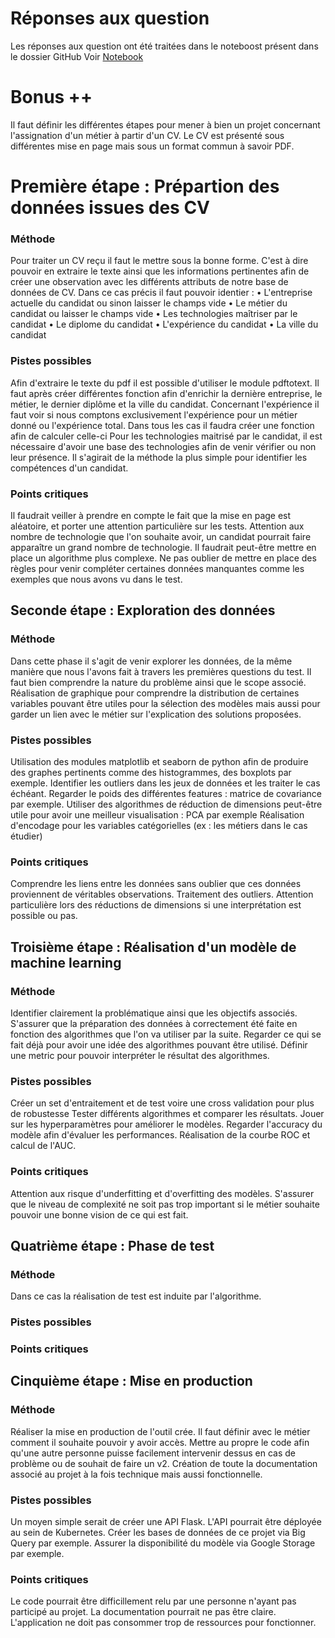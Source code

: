 # Réponses aux question

Les réponses aux question ont été traitées dans le noteboost présent dans le dossier GitHub
Voir [Notebook](https://github.com/jmounal83/Project_equancy/blob/main/Notebook.ipynb)

# Bonus ++ 

Il faut définir les différentes étapes pour mener à bien un projet concernant l'assignation d'un métier à partir d'un CV. 
Le CV est présenté sous différentes mise en page mais sous un format commun à savoir PDF.

# Première étape : Prépartion des données issues des CV 

### Méthode 

Pour traiter un CV reçu il faut le mettre sous la bonne forme.
C'est à dire pouvoir en extraire le texte ainsi que les informations pertinentes afin de créer une observation avec les différents attributs de notre base de données de CV. 
Dans ce cas précis il faut pouvoir identier : 
• L'entreprise actuelle du candidat ou sinon laisser le champs vide
• Le métier du candidat ou laisser le champs vide
• Les technologies maîtriser par le candidat
• Le diplome du candidat
• L'expérience du candidat
• La ville du candidat

### Pistes possibles 

Afin d'extraire le texte du pdf il est possible d'utiliser le module pdftotext.
Il faut après créer différentes fonction afin d'enrichir la dernière entreprise, le métier, le dernier diplôme et la ville du candidat.
Concernant l'expérience il faut voir si nous comptons exclusivement l'expérience pour un métier donné ou l'expérience total. Dans tous les cas il faudra créer une fonction afin de calculer celle-ci
Pour les technologies maitrisé par le candidat, il est nécessaire d'avoir une base des technologies afin de venir vérifier ou non leur présence. Il s'agirait de la méthode la plus simple pour identifier les compétences d'un candidat.

### Points critiques

Il faudrait veiller à prendre en compte le fait que la mise en page est aléatoire, et porter une attention particulière sur les tests. 
Attention aux nombre de technologie que l'on souhaite avoir, un candidat pourrait faire apparaître un grand nombre de technologie. Il faudrait peut-être mettre en place un algorithme plus complexe. 
Ne pas oublier de mettre en place des règles pour venir compléter certaines données manquantes comme les exemples que nous avons vu dans le test.

## Seconde étape : Exploration des données 

### Méthode 

Dans cette phase il s'agit de venir explorer les données, de la même manière que nous l'avons fait à travers les premières questions du test. 
Il faut bien comprendre la nature du problème ainsi que le scope associé. 
Réalisation de graphique pour comprendre la distribution de certaines variables pouvant être utiles pour la sélection des modèles mais aussi pour garder un lien avec le métier sur l'explication des solutions proposées. 

### Pistes possibles 

Utilisation des modules matplotlib et seaborn de python afin de produire des graphes pertinents comme des histogrammes, des boxplots par exemple. 
Identifier les outliers dans les jeux de données et les traiter le cas échéant. 
Regarder le poids des différentes features : matrice de covariance par exemple.
Utiliser des algorithmes de réduction de dimensions peut-être utile pour avoir une meilleur visualisation : PCA par exemple
Réalisation d'encodage pour les variables catégorielles (ex : les métiers dans le cas étudier)

### Points critiques

Comprendre les liens entre les données sans oublier que ces données proviennent de véritables observations. 
Traitement des outliers.
Attention particulière lors des réductions de dimensions si une interprétation est possible ou pas. 


## Troisième étape : Réalisation d'un modèle de machine learning 

### Méthode 

Identifier clairement la problématique ainsi que les objectifs associés. 
S'assurer que la préparation des données à correctement été faite en fonction des algorithmes que l'on va utiliser par la suite. 
Regarder ce qui se fait déjà pour avoir une idée des algorithmes pouvant être utilisé. 
Définir une metric pour pouvoir interpréter le résultat des algorithmes. 

### Pistes possibles 

Créer un set d'entraitement et de test voire une cross validation pour plus de robustesse
Tester différents algorithmes et comparer les résultats.
Jouer sur les hyperparamètres pour améliorer le modèles.
Regarder l'accuracy du modèle afin d'évaluer les performances. 
Réalisation de la courbe ROC et calcul de l'AUC. 

### Points critiques

Attention aux risque d'underfitting et d'overfitting des modèles.
S'assurer que le niveau de complexité ne soit pas trop important si le métier souhaite pouvoir une bonne vision de ce qui est fait. 

## Quatrième étape : Phase de test 

### Méthode 

Dans ce cas la réalisation de test est induite par l'algorithme. 

### Pistes possibles 



### Points critiques



## Cinquième étape : Mise en production 

### Méthode 

Réaliser la mise en production de l'outil crée.
Il faut définir avec le métier comment il souhaite pouvoir y avoir accès. 
Mettre au propre le code afin qu'une autre personne puisse facilement intervenir dessus en cas de problème ou de souhait de faire un v2. 
Création de toute la documentation associé au projet à la fois technique mais aussi fonctionnelle. 

### Pistes possibles 

Un moyen simple serait de créer une API Flask.
L'API pourrait être déployée au sein de Kubernetes.
Créer les bases de données de ce projet via Big Query par exemple.
Assurer la disponibilité du modèle via Google Storage par exemple.


### Points critiques

Le code pourrait être difficillement relu par une personne n'ayant pas participé au projet.
La documentation pourrait ne pas être claire.
L'application ne doit pas consommer trop de ressources pour fonctionner.
